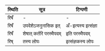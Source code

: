 | स्थिति | सूत्र | टिप्पणी |
| ----- | ------- | ------ |
| रिषँ | - | - |
| रिषँ | उपदेशेऽजनुनासिक इत् | अँ-इत्यस्य इत्संज्ञा |
| रिषँ | शेषात् कर्तरि परस्मैपदम् | इति परस्मैपदम् |
| रिष् | तस्य लोपः | इत्संज्ञकस्य लोपः |
